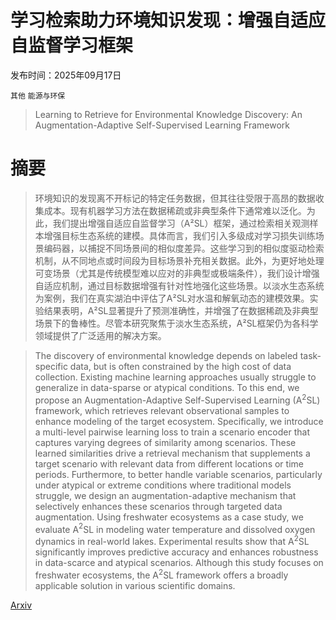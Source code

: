 # 学习检索助力环境知识发现：增强自适应自监督学习框架

发布时间：2025年09月17日

`其他` `能源与环保`

> Learning to Retrieve for Environmental Knowledge Discovery: An Augmentation-Adaptive Self-Supervised Learning Framework

# 摘要

> 环境知识的发现离不开标记的特定任务数据，但其往往受限于高昂的数据收集成本。现有机器学习方法在数据稀疏或非典型条件下通常难以泛化。为此，我们提出增强自适应自监督学习（A²SL）框架，通过检索相关观测样本增强目标生态系统的建模。具体而言，我们引入多级成对学习损失训练场景编码器，以捕捉不同场景间的相似度差异。这些学习到的相似度驱动检索机制，从不同地点或时间段为目标场景补充相关数据。此外，为更好地处理可变场景（尤其是传统模型难以应对的非典型或极端条件），我们设计增强自适应机制，通过目标数据增强有针对性地强化这些场景。以淡水生态系统为案例，我们在真实湖泊中评估了A²SL对水温和解氧动态的建模效果。实验结果表明，A²SL显著提升了预测准确性，并增强了在数据稀疏及非典型场景下的鲁棒性。尽管本研究聚焦于淡水生态系统，A²SL框架仍为各科学领域提供了广泛适用的解决方案。

> The discovery of environmental knowledge depends on labeled task-specific data, but is often constrained by the high cost of data collection. Existing machine learning approaches usually struggle to generalize in data-sparse or atypical conditions. To this end, we propose an Augmentation-Adaptive Self-Supervised Learning (A$^2$SL) framework, which retrieves relevant observational samples to enhance modeling of the target ecosystem. Specifically, we introduce a multi-level pairwise learning loss to train a scenario encoder that captures varying degrees of similarity among scenarios. These learned similarities drive a retrieval mechanism that supplements a target scenario with relevant data from different locations or time periods. Furthermore, to better handle variable scenarios, particularly under atypical or extreme conditions where traditional models struggle, we design an augmentation-adaptive mechanism that selectively enhances these scenarios through targeted data augmentation. Using freshwater ecosystems as a case study, we evaluate A$^2$SL in modeling water temperature and dissolved oxygen dynamics in real-world lakes. Experimental results show that A$^2$SL significantly improves predictive accuracy and enhances robustness in data-scarce and atypical scenarios. Although this study focuses on freshwater ecosystems, the A$^2$SL framework offers a broadly applicable solution in various scientific domains.

[Arxiv](https://arxiv.org/abs/2509.14563)